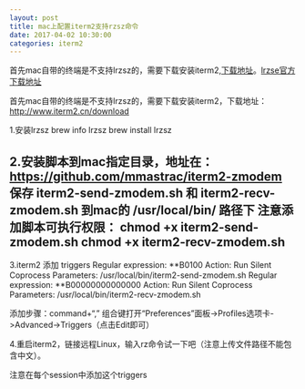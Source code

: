 ```yaml
---
layout: post
title: mac上配置iterm2支持rzsz命令
date: 2017-04-02 10:30:00
categories: iterm2
---
```




首先mac自带的终端是不支持lrzsz的，需要下载安装iterm2,[下载地址](http://www.iterm2.cn/download)。[lrzse官方下载地址](https://ohse.de/uwe/software/lrzsz.html)
<!-- excerpt -->

首先mac自带的终端是不支持lrzsz的，需要下载安装iterm2，下载地址：
http://www.iterm2.cn/download

1.安装lrzsz
brew info lrzsz
brew install lrzsz
 
2.安装脚本到mac指定目录，地址在： https://github.com/mmastrac/iterm2-zmodem
保存 iterm2-send-zmodem.sh 和 iterm2-recv-zmodem.sh 到mac的 /usr/local/bin/ 路径下 
注意添加脚本可执行权限：
chmod +x iterm2-send-zmodem.sh 
chmod +x iterm2-recv-zmodem.sh  
--------------------------------------------------------------------------------
3.iterm2 添加 triggers
Regular expression: \*\*B0100
    Action: Run Silent Coprocess
    Parameters: /usr/local/bin/iterm2-send-zmodem.sh
Regular expression: \*\*B00000000000000
    Action: Run Silent Coprocess
    Parameters: /usr/local/bin/iterm2-recv-zmodem.sh 
 
添加步骤：command+“,” 组合键打开“Preferences”面板->Profiles选项卡->Advanced->Triggers（点击Edit即可）

4.重启iterm2，链接远程Linux，输入rz命令试一下吧（注意上传文件路径不能包含中文）。

注意在每个session中添加这个triggers

